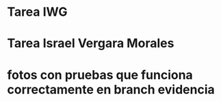 # Tarea IWG

# Tarea Israel Vergara Morales
# fotos con pruebas que funciona correctamente en branch evidencia
